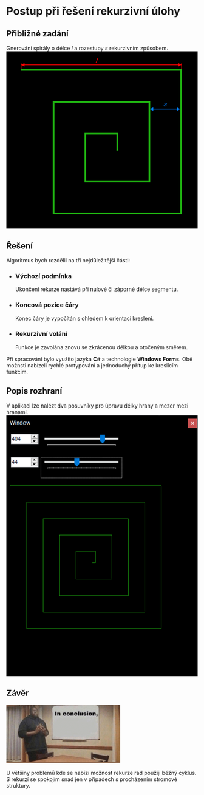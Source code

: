 # Postup při řešení rekurzivní úlohy

## Přibližné zadání
Gnerování spirály o délce *l* a rozestupy *s* rekurzivním způsobem.\
![alt](./doc/img/zadani.png)

## Řešení
Algoritmus bych rozdělil na tři nejdůležitější části:
- ### Výchozí podmínka
    Ukončení rekurze nastává při nulové či záporné délce segmentu.

- ### Koncová pozice čáry
    Konec čáry je vypočítán s ohledem k orientaci kreslení.

- ### Rekurzivní volání
    Funkce je zavolána znovu se zkrácenou délkou a otočeným směrem.

Při spracování bylo využito jazyka **C#** a technologie **Windows Forms**.
Obě možnsti nabízeli rychlé protypování a jednoduchý přítup ke kreslícím funkcím.

## Popis rozhraní
V aplikaci lze nalézt dva posuvníky pro úpravu délky hrany a mezer mezi hranami.\
![alt](./doc/img/nahled.png)

## Závěr
![alt](./doc/img/conclusion.png)

U většiny problémů kde se nabízí možnost rekurze rád použiji běžný cyklus.
S rekurzí se spokojím snad jen v případech s procházením stromové struktury.

